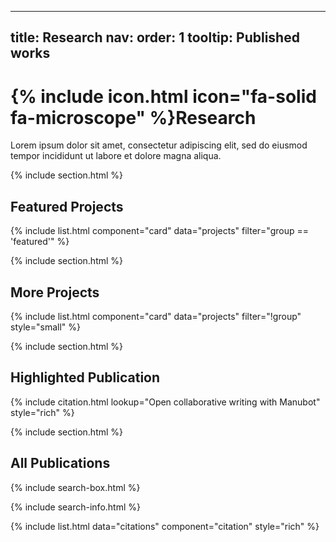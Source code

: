 
---
title: Research
nav:
  order: 1
  tooltip: Published works
---

# {% include icon.html icon="fa-solid fa-microscope" %}Research

Lorem ipsum dolor sit amet, consectetur adipiscing elit, sed do eiusmod tempor incididunt ut labore et dolore magna aliqua.

{% include section.html %}

## Featured Projects

{% include list.html component="card" data="projects" filter="group == 'featured'" %}

{% include section.html %}

## More Projects

{% include list.html component="card" data="projects" filter="!group" style="small" %}

{% include section.html %}

## Highlighted Publication

{% include citation.html lookup="Open collaborative writing with Manubot" style="rich" %}

{% include section.html %}

## All Publications

{% include search-box.html %}

{% include search-info.html %}

{% include list.html data="citations" component="citation" style="rich" %}
